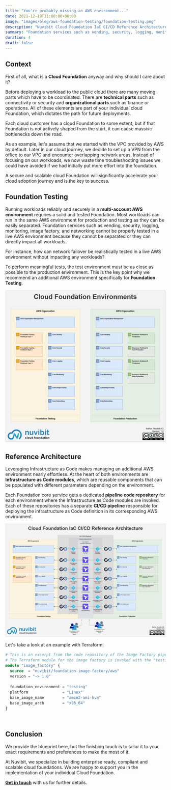 ```yaml
---
title: "You're probably missing an AWS environment..."
date: 2021-12-19T11:00:00+06:00
image: "images/blog/aws-foundation-testing/foundation-testing.png"
description: "Nuvibit Cloud Foundation IaC CI/CD Reference Architecture."
summary: "Foundation services such as vending, security, logging, monitoring, image factory, and networking cannot be properly tested in a live AWS environment because they cannot be separated or they can directly impact all workloads."
duration: 4
draft: false
---
```

## Context

First of all, what is a **Cloud Foundation** anyway and why should I care about it?

Before deploying a workload to the public cloud there are many moving parts which have to be coordinated.
There are **technical parts** such as connectivity or security and **organizational parts** such as finance or operations.
All of these elements are part of your individual cloud Foundation, which dictates the path for future deployments.

Each cloud customer has a cloud Foundation to some extent, but if that Foundation is not actively shaped from the start, it can cause massive bottlenecks down the road.

As an example, let's assume that we started with the VPC provided by AWS by default.
Later in our cloud journey, we decide to set up a VPN from the office to our VPC and encounter overlapping network areas.
Instead of focusing on our workloads, we now waste time troubleshooting issues we could have avoided if we had initially put more effort into the foundation.

A secure and scalable cloud Foundation will significantly accelerate your cloud adoption journey and is the key to success.
## Foundation Testing

Running workloads reliably and securely in a **multi-account AWS environment** requires a solid and tested Foundation.
Most workloads can run in the same AWS environment for production and testing as they can be easily separated.
Foundation services such as vending, security, logging, monitoring, image factory, and networking cannot be properly tested in a live AWS environment because they cannot be separated or they can directly impact all workloads.

For instance, how can network failover be realistically tested in a live AWS environment without impacting any workloads?

To perform meaningful tests, the test environment must be as close as possible to the production environment.
This is the key point why we recommend an additional AWS environment specifically for **Foundation Testing**.

![img](images/blog/aws-foundation-testing/foundation-environments.png)

## Reference Architecture

Leveraging Infrastructure as Code makes managing an additional AWS environment nearly effortless.
At the heart of both environments are **Infrastructure as Code modules**, which are reusable components that can be populated with different parameters depending on the environment.

Each Foundation core service gets a dedicated **pipeline code repository** for each environment where the Infrastructure as Code modules are invoked.
Each of these repositories has a separate **CI/CD pipeline** responsible for deploying the infrastructure as Code definition in its corresponding AWS environment.

![img](images/blog/aws-foundation-testing/aws-foundation-cicd-reference-architecture-highres.png)

Let's take a look at an example with Terraform:
```terraform {linenos=table,hl_lines=[7],linenostart=50}
# This is an excerpt from the code repository of the Image Factory pipeline (Foundation Testing environment)
# The Terraform module for the image factory is invoked with the "testing" parameter
module "image_factory" {
  source  = "nuvibit/foundation-image-factory/aws"
  version = "~> 1.0"
  
  foundation_environment = "testing"
  platform               = "Linux"
  base_image_name        = "amzn2-ami-hvm"
  base_image_arch        = "x86_64"
}
```
<br/>

## Conclusion

We provide the blueprint here, but the finishing touch is to tailor it to your exact requirements and preferences to make the most of it.

At Nuvibit, we specialize in building enterprise ready, compliant and scalable cloud foundations. 
We are happy to support you in the implementation of your individual Cloud Foundation.

**[Get in touch](/contact/ 'Contact us for more information!')** with us for further details.